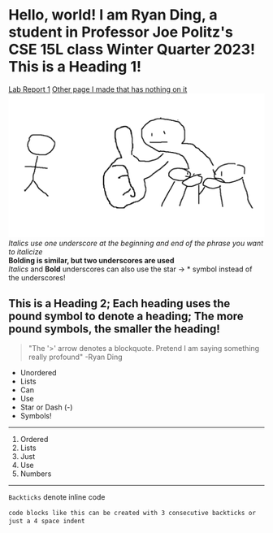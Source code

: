  # Hello, world! I am Ryan Ding, a student in Professor Joe Politz's CSE 15L class Winter Quarter 2023! This is a Heading 1!  
[Lab Report 1](https://ryanding26.github.io/cse15l-lab-reports/labReport1.html) 
[Other page I made that has nothing on it](https://ryanding26.github.io/cse15l-lab-reports/newPage.html)  
![Image](index_image.jpg)
_Italics use one underscore at the beginning and end of the phrase you want to italicize_  
__Bolding is similar, but two underscores are used__  
*Italics* and **Bold** underscores can also use the star -> * symbol instead of the underscores!  
## This is a Heading 2; Each heading uses the pound symbol to denote a heading; The more pound symbols, the smaller the heading!
> "The '>' arrow denotes a blockquote. Pretend I am saying something really profound" -Ryan Ding  

* Unordered
* Lists
* Can 
* Use
* Star or Dash (-)
* Symbols!  

---
1. Ordered
2. Lists
3. Just
4. Use
5. Numbers  

***  

`Backticks` denote inline code  

```
code blocks like this can be created with 3 consecutive backticks or just a 4 space indent
```  
